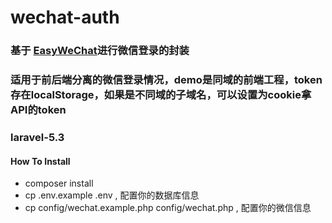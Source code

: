 # wechat-auth
### 基于 <a href="https://github.com/overtrue/wechat">EasyWeChat</a>进行微信登录的封装
### 适用于前后端分离的微信登录情况，demo是同域的前端工程，token存在localStorage，如果是不同域的子域名，可以设置为cookie拿API的token
### laravel-5.3

#### How To Install
- composer install
- cp .env.example .env , 配置你的数据库信息
- cp config/wechat.example.php config/wechat.php , 配置你的微信信息

